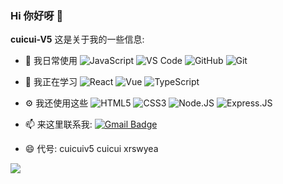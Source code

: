 ### Hi 你好呀 👋

**cuicui-V5**
这是关于我的一些信息:

-   🔭 我日常使用 ![JavaScript](https://img.shields.io/badge/-JavaScript-black?style=plastic&logo=javascript)
    ![VS Code](https://img.shields.io/badge/-VS%20Code-007ACC?style=plastic&logo=visual-studio-code)
    ![GitHub](https://img.shields.io/badge/-GitHub-181717?style=plastic&logo=github)
    ![Git](https://img.shields.io/badge/-Git-black?style=plastic&logo=git)

-   🌱 我正在学习
    ![React](https://img.shields.io/badge/-React-3b2e5a?style=plastic&logo=react)
    ![Vue](https://img.shields.io/badge/Vue.js-35495E?style=plastic&logo=vuedotjs&logoColor=4FC08D)
    ![TypeScript](https://shields.io/badge/TypeScript-3178C6?logo=TypeScript&logoColor=FFF&style=plastic)
-   ⚙️ 我还使用这些 ![HTML5](https://img.shields.io/badge/-HTML5-E34F26?style=plastic&logo=html5&logoColor=white)
    ![CSS3](https://img.shields.io/badge/-CSS3-1572B6?style=plastic&logo=css3)
    ![Node.JS](https://img.shields.io/badge/-Node.JS-black?style=plastic&logo=Node.js) ![Express.JS](https://img.shields.io/badge/-Express.JS-c7b198?style=plastic&logo=Express.JS)
-   📫 来这里联系我: [![Gmail Badge](https://img.shields.io/badge/-cuicuiv5@gmail.com-c14438?style=plastic&logo=Gmail&logoColor=white&link=mailto:cuicuiv5@gmail.com)](mailto:cuicuiv5@gmail.com)
-   😄 代号: cuicuiv5 cuicui xrswyea

![](https://github-readme-stats.vercel.app/api?username=cuicui-V5)
